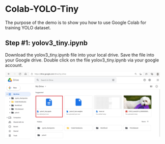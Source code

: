 # Colab-YOLO-Tiny
The purpose of the demo is to show you how to use Google Colab for training YOLO dataset.

## Step #1: yolov3_tiny.ipynb
Download the yolov3_tiny.ipynb file into your local drive.  Save the file into your Google drive.
Double click on the file yolov3_tiny.ipynb via your google account.

![image](https://github.com/LILINOpenGitHub/Colab-YOLO-Tiny/blob/main/images/image1.jpg)
